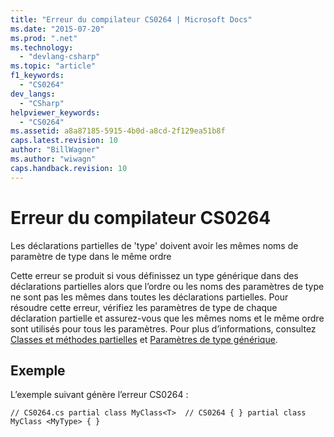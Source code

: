 ```yaml
---
title: "Erreur du compilateur CS0264 | Microsoft Docs"
ms.date: "2015-07-20"
ms.prod: ".net"
ms.technology: 
  - "devlang-csharp"
ms.topic: "article"
f1_keywords: 
  - "CS0264"
dev_langs: 
  - "CSharp"
helpviewer_keywords: 
  - "CS0264"
ms.assetid: a8a87185-5915-4b0d-a8cd-2f129ea51b8f
caps.latest.revision: 10
author: "BillWagner"
ms.author: "wiwagn"
caps.handback.revision: 10
---
```

# Erreur du compilateur CS0264
Les déclarations partielles de 'type' doivent avoir les mêmes noms de paramètre de type dans le même ordre  
  
 Cette erreur se produit si vous définissez un type générique dans des déclarations partielles alors que l’ordre ou les noms des paramètres de type ne sont pas les mêmes dans toutes les déclarations partielles. Pour résoudre cette erreur, vérifiez les paramètres de type de chaque déclaration partielle et assurez\-vous que les mêmes noms et le même ordre sont utilisés pour tous les paramètres. Pour plus d’informations, consultez [Classes et méthodes partielles](../../csharp/programming-guide/classes-and-structs/partial-classes-and-methods.md) et [Paramètres de type générique](../../csharp/programming-guide/generics/generic-type-parameters.md).  
  
## Exemple  
 L’exemple suivant génère l’erreur CS0264 :  
  
```  
// CS0264.cs partial class MyClass<T>  // CS0264 { } partial class MyClass <MyType> { }  
```